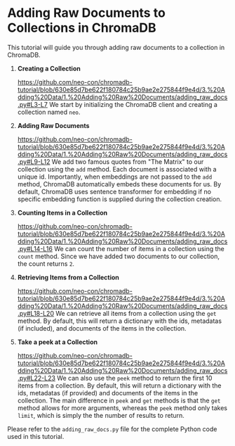 # Adding Raw Documents to Collections in ChromaDB

This tutorial will guide you through adding raw documents to a collection in ChromaDB.

1. **Creating a Collection**

    https://github.com/neo-con/chromadb-tutorial/blob/630e85d7be622f180784c25b9ae2e275844f9e4d/3.%20Adding%20Data/1.%20Adding%20Raw%20Documents/adding_raw_docs.py#L3-L7
    We start by initializing the ChromaDB client and creating a collection named `neo`.

2. **Adding Raw Documents**

    https://github.com/neo-con/chromadb-tutorial/blob/630e85d7be622f180784c25b9ae2e275844f9e4d/3.%20Adding%20Data/1.%20Adding%20Raw%20Documents/adding_raw_docs.py#L9-L12
    We add two famous quotes from "The Matrix" to our collection using the `add` method. Each document is associated with a unique id. Importantly, when embeddings are not passed to the `add` method, ChromaDB automatically embeds these documents for us. By default, ChromaDB uses sentence transformer for embedding if no specific embedding function is supplied during the collection creation.

3. **Counting Items in a Collection**

    https://github.com/neo-con/chromadb-tutorial/blob/630e85d7be622f180784c25b9ae2e275844f9e4d/3.%20Adding%20Data/1.%20Adding%20Raw%20Documents/adding_raw_docs.py#L14-L16
    We can count the number of items in a collection using the `count` method. Since we have added two documents to our collection, the count returns `2`.

4. **Retrieving Items from a Collection**

    https://github.com/neo-con/chromadb-tutorial/blob/630e85d7be622f180784c25b9ae2e275844f9e4d/3.%20Adding%20Data/1.%20Adding%20Raw%20Documents/adding_raw_docs.py#L18-L20
    We can retrieve all items from a collection using the `get` method. By default, this will return a dictionary with the ids, metadatas (if included), and documents of the items in the collection.

4. **Take a peek at a Collection**

    https://github.com/neo-con/chromadb-tutorial/blob/630e85d7be622f180784c25b9ae2e275844f9e4d/3.%20Adding%20Data/1.%20Adding%20Raw%20Documents/adding_raw_docs.py#L22-L23
    We can also use the `peek` method to return the first 10 items from a collection. By default, this will return a dictionary with the ids, metadatas (if provided) and documents of the items in the collection. The main difference in `peek` and `get` methods is that the `get` method allows for more arguments, whereas the `peek` method only takes `limit`, which is simply the the number of results to return.

Please refer to the `adding_raw_docs.py` file for the complete Python code used in this tutorial.